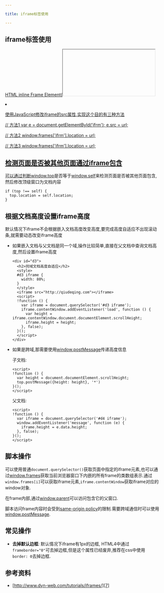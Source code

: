 ```yaml
---

title: iframe标签使用

---
```



## iframe标签使用

[HTML inline Frame Element(<iframe>)][1]表示一个嵌套上下文,用于在页面中嵌套其他页面.可以在文档流中任何地方放置iframe,如:[iframe例子][8]

### iframe基本例子

以下代码设置iframe的最基础属性:

    <iframe src="http://qiudeqing.com/html5/2015/05/25/iframe-tutorial.html"></iframe>

其中`src`属性指定iframe要展示文档的url. 尽管可以使用width, height, scrolling, frameborder属性来控制iframe的显示, 我们推荐使用css来控制样式.

    iframe {
      border: 1px solid #ccc;
      width: 80%;
      height: 120px;
    }

当加载文档高于iframe设置的高度时,会自动生成滚动条,可以通过使用javascript动态设置iframe高度来避免滚动条的出现.

可以使用CSS和JavaScript来修改iframe的样式和数学,例如:位置,尺寸,src.还可以使用JavaScript在文档之间传递数据.

**校验**: 包含iframe的文档可以通过HTML5校验,不能通过严格XHTML和严格HTML4.可以通过transitional XHTML和HTML4校验.一些属性在HTML4中是合法的,但是在HTML5中已经不合法.

**iframe文档样式**: iframe加载的文档不会从包含它的文档中继承样式.iframe内部的样式由它内部的CSS控制.

**iframe与链接**: New documents can be loaded into iframes using the link target attribute or JavaScript. Links inside iframes load new documents into the iframe by default, but you can set the target attribute to _parent to replace the containing document. See an example.

## 属性

iframe包含所有[全局属性][2],以下是它自有的(仅列出未废弃的和兼容性好的属性).

- `height`: 设置frame的高度数,HTML5中单位为CSS像素,HTML4.01中可以是像素或者百分数. css中也可以设置元素高度.
- `name`: A name for the embedded browsing context (or frame). This can be used as the value of the target attribute of an `<a>` or `<form>` element, or the formtarget attribute of an `<input>` or `<button>` element.
- `src`: 需要嵌入的页面的URL.
- `width`: 指定元素宽度,规则和高度一样

## 为iframe加载新文档

页面加载完成之后也可以根据需求动态加载iframe,[在线demo][9].

- 使用链接`target`指定需要加载链接地址的iframe的name

    <a href="page.html" target="ifm">linkx</a>
    <iframe name="ifm"></iframe>

- 使用JavaScript修改iframe的src属性,实现这个目的有三种方法

    // 方法1
    var e = document.getElementById('ifrm');
    e.src = url;

    // 方法2
    window.frames['ifrm'].location = url;

    // 方法3
    window.frames['ifrm'].location = url;

## 检测页面是否被其他页面通过iframe包含

可以通过判断[window.top][10]是否等于[window.self][11]来检测页面是否被其他页面包含,然后修改顶级窗口为文档内容

    if (top !== self) {
      top.location = self.location;
    }

## 根据文档高度设置iframe高度

默认情况下iframe不会根据嵌入文档高度改变高度,要完成高度自适应不出现滚动条,就需要动态改变iframe高度

- 如果嵌入文档与父文档是同一个域,操作比较简单,直接在父文档中查询文档高度,然后设置iframe高度

      <div id="d3">
        <h2>同域文档高度自适应</h2>
        <style>
        #d3 iframe {
          width: 80%;
        }
        </style>
        <iframe src="http://qiudeqing.com"></iframe>
        <script>
        !function () {
          var iframe = document.querySelector('#d3 iframe');
          iframe.contentWindow.addEventListener('load', function () {
            var height = iframe.contentWindow.document.documentElement.scrollHeight;
            iframe.height = height;
          }, false);
        }();
        </script>
      </div>

- 如果是跨域,那需要使用[window.postMessage][12]传递高度信息

  子文档:

      <script>
      !function () {
        var height = document.documentElement.scrollHeight;
        top.postMessage({height: height}, '*')
      }();
      </script>

  父文档:

      <script>
      !function () {
        var iframe = document.querySelector('#d4 iframe');
        window.addEventListener('message', function (e) {
          iframe.height = e.data.height;
        }, false);
      }();
      </script>

## 脚本操作

可以使用普通`document.querySelector()`获取页面中指定的iframe元素,也可以通过[window.frames][3]获取当前浏览器窗口下内嵌的所有frame的类数组表示.通过`window.frames[i]`可以获取iframe元素,`iframe.contentWindow`获取iframe对应的window对象.

在frame内部,通过[window.parent][4]可以访问包含它的父窗口.

脚本访问frame内容时会受到[same-origin policy][5]的限制.需要跨域通信时可以使用[window.postMessage][6].


## 常见操作

- **去掉默认边框**: 默认情况下iframe有1px的边框, HTML4中通过`frameborder="0"`可去掉边框,但是这个属性已经废弃,推荐在css中使用`border: 0`去掉边框.


## 参考资料

- [http://www.dyn-web.com/tutorials/iframes/][7]


[1]: https://developer.mozilla.org/en-US/docs/Web/HTML/Element/iframe
[2]: https://developer.mozilla.org/en-US/docs/HTML/Global_attributes
[3]: https://developer.mozilla.org/en-US/docs/Web/API/Window/frames
[4]: https://developer.mozilla.org/en-US/docs/Web/API/Window/parent
[5]: https://developer.mozilla.org/en-US/docs/Same_origin_policy_for_JavaScript
[6]: https://developer.mozilla.org/en-US/docs/Web/API/Window/postMessage
[7]: http://www.dyn-web.com/tutorials/iframes/
[8]: http://qiudeqing.com/demo/html5/iframe-tutorial.html#d1
[9]: http://qiudeqing.com/demo/html5/iframe-tutorial.html#d2
[10]: https://developer.mozilla.org/en-US/docs/Web/API/Window/top
[11]: https://developer.mozilla.org/en-US/docs/Web/API/Window/self
[12]: https://developer.mozilla.org/en-US/docs/Web/API/Window/postMessage
